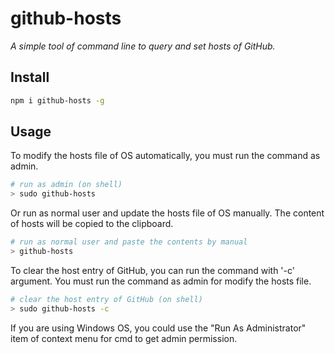 # github-hosts

*A simple tool of command line to query and set hosts of GitHub.*

## Install

```bash
npm i github-hosts -g
```

## Usage

To modify the hosts file of OS automatically, you must run the command as admin.

```bash
# run as admin (on shell)
> sudo github-hosts
```

Or run as normal user and update the hosts file of OS manually.
The content of hosts will be copied to the clipboard.

```bash
# run as normal user and paste the contents by manual
> github-hosts
```

To clear the host entry of GitHub, you can run the command with '-c' argument.
You must run the command as admin for modify the hosts file.

```bash
# clear the host entry of GitHub (on shell)
> sudo github-hosts -c
```

If you are using Windows OS, you could use the "Run As Administrator" item of context menu for cmd to get admin permission.






